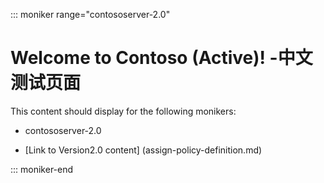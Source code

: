 ::: moniker range="contososerver-2.0"

# Welcome to Contoso (Active)! -中文测试页面

This content should display for the following monikers:

* contososerver-2.0

* [Link to Version2.0 content] (assign-policy-definition.md)

::: moniker-end
